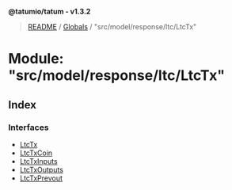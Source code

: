 **@tatumio/tatum - v1.3.2**

> [README](../README.md) / [Globals](../globals.md) / "src/model/response/ltc/LtcTx"

# Module: "src/model/response/ltc/LtcTx"

## Index

### Interfaces

* [LtcTx](../interfaces/_src_model_response_ltc_ltctx_.ltctx.md)
* [LtcTxCoin](../interfaces/_src_model_response_ltc_ltctx_.ltctxcoin.md)
* [LtcTxInputs](../interfaces/_src_model_response_ltc_ltctx_.ltctxinputs.md)
* [LtcTxOutputs](../interfaces/_src_model_response_ltc_ltctx_.ltctxoutputs.md)
* [LtcTxPrevout](../interfaces/_src_model_response_ltc_ltctx_.ltctxprevout.md)
